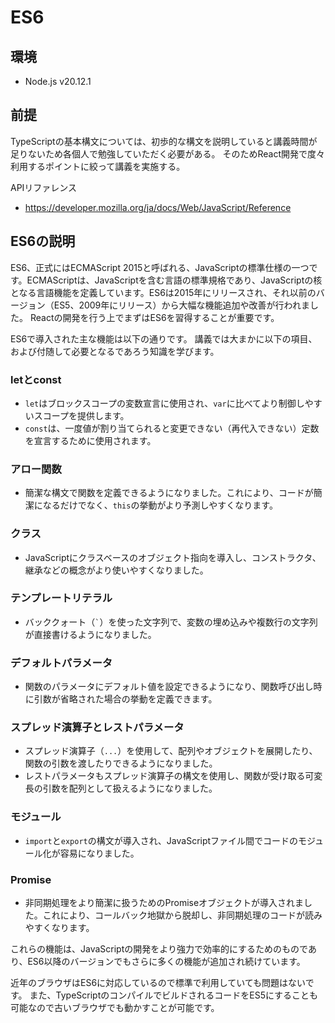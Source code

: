 # ES6

## 環境

- Node.js v20.12.1

## 前提

TypeScriptの基本構文については、初歩的な構文を説明していると講義時間が足りないため各個人で勉強していただく必要がある。
そのためReact開発で度々利用するポイントに絞って講義を実施する。

APIリファレンス

- https://developer.mozilla.org/ja/docs/Web/JavaScript/Reference

## ES6の説明

ES6、正式にはECMAScript 2015と呼ばれる、JavaScriptの標準仕様の一つです。ECMAScriptは、JavaScriptを含む言語の標準規格であり、JavaScriptの核となる言語機能を定義しています。ES6は2015年にリリースされ、それ以前のバージョン（ES5、2009年にリリース）から大幅な機能追加や改善が行われました。
Reactの開発を行う上でまずはES6を習得することが重要です。

ES6で導入された主な機能は以下の通りです。
講義では大まかに以下の項目、および付随して必要となるであろう知識を学びます。

### letとconst

- `let`はブロックスコープの変数宣言に使用され、`var`に比べてより制御しやすいスコープを提供します。
- `const`は、一度値が割り当てられると変更できない（再代入できない）定数を宣言するために使用されます。

### アロー関数

- 簡潔な構文で関数を定義できるようになりました。これにより、コードが簡潔になるだけでなく、`this`の挙動がより予測しやすくなります。

### クラス

- JavaScriptにクラスベースのオブジェクト指向を導入し、コンストラクタ、継承などの概念がより使いやすくなりました。

### テンプレートリテラル

- バッククォート（`` ` ``）を使った文字列で、変数の埋め込みや複数行の文字列が直接書けるようになりました。

### デフォルトパラメータ

- 関数のパラメータにデフォルト値を設定できるようになり、関数呼び出し時に引数が省略された場合の挙動を定義できます。

### スプレッド演算子とレストパラメータ

- スプレッド演算子（`...`）を使用して、配列やオブジェクトを展開したり、関数の引数を渡したりできるようになりました。
- レストパラメータもスプレッド演算子の構文を使用し、関数が受け取る可変長の引数を配列として扱えるようになりました。

### モジュール

- `import`と`export`の構文が導入され、JavaScriptファイル間でコードのモジュール化が容易になりました。

### Promise

- 非同期処理をより簡潔に扱うためのPromiseオブジェクトが導入されました。これにより、コールバック地獄から脱却し、非同期処理のコードが読みやすくなります。

これらの機能は、JavaScriptの開発をより強力で効率的にするためのものであり、ES6以降のバージョンでもさらに多くの機能が追加され続けています。

近年のブラウザはES6に対応しているので標準で利用していても問題はないです。
また、TypeScriptのコンパイルでビルドされるコードをES5にすることも可能なので古いブラウザでも動かすことが可能です。
